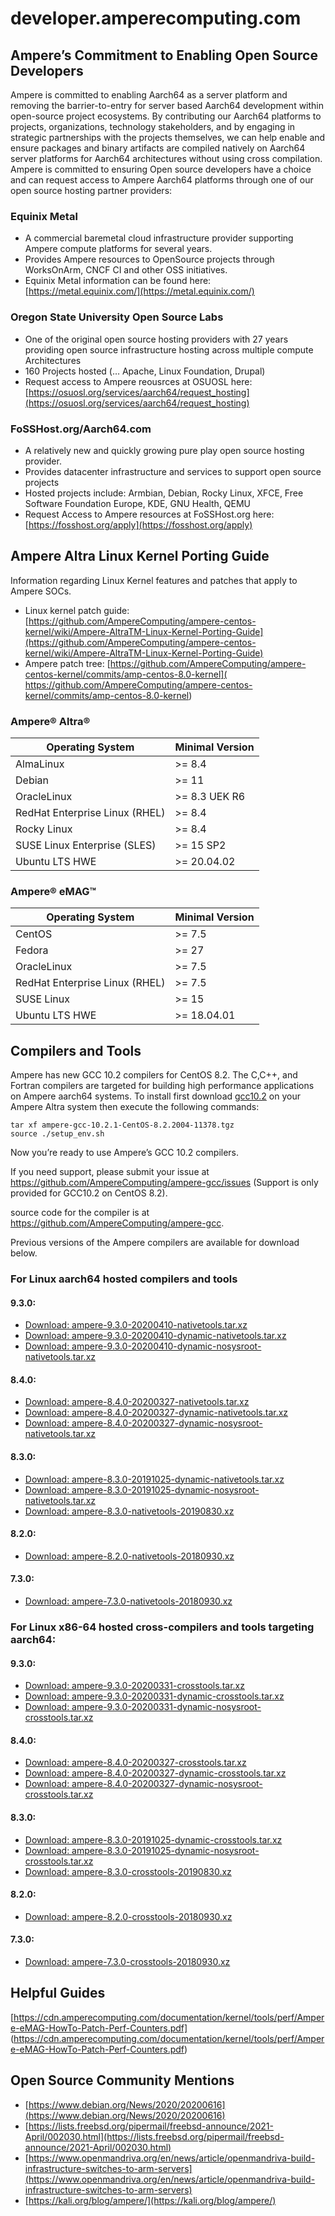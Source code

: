 # developer.amperecomputing.com

## Ampere’s Commitment to Enabling Open Source Developers

Ampere is committed to enabling Aarch64 as a server platform and removing the barrier-to-entry for server based Aarch64 development within open-source project ecosystems. By contributing our Aarch64 platforms to projects, organizations, technology stakeholders, and by engaging in strategic partnerships with the projects themselves, we can help enable and ensure packages and binary artifacts are compiled natively on Aarch64 server platforms for Aarch64 architectures without using cross compilation.   Ampere is committed to ensuring Open source developers have a choice and can request access to Ampere Aarch64 platforms through one of our open source hosting partner providers:

### Equinix Metal 

* A commercial baremetal cloud infrastructure provider supporting Ampere compute platforms for several years.
* Provides Ampere resources to OpenSource projects through WorksOnArm, CNCF CI and other OSS initiatives.
* Equinix Metal information can be found here: [https://metal.equinix.com/](https://metal.equinix.com/)

### Oregon State University Open Source Labs

* One of the original open source hosting providers with 27 years providing open source infrastructure hosting across multiple compute Architectures
* 160 Projects hosted (… Apache, Linux Foundation, Drupal)
* Request access to Ampere reousrces at OSUOSL here: [https://osuosl.org/services/aarch64/request_hosting](https://osuosl.org/services/aarch64/request_hosting)

### FoSSHost.org/Aarch64.com

* A relatively new and quickly growing pure play open source hosting provider.
* Provides datacenter infrastructure and services to support open source projects
* Hosted projects include: Armbian, Debian, Rocky Linux, XFCE, Free Software Foundation Europe, KDE, GNU Health, QEMU
* Request Access to Ampere resources at FoSSHost.org here: [https://fosshost.org/apply](https://fosshost.org/apply)

## Ampere Altra Linux Kernel Porting Guide
Information regarding Linux Kernel features and patches that apply to Ampere SOCs.   

* Linux kernel patch guide: [https://github.com/AmpereComputing/ampere-centos-kernel/wiki/Ampere-AltraTM-Linux-Kernel-Porting-Guide](https://github.com/AmpereComputing/ampere-centos-kernel/wiki/Ampere-AltraTM-Linux-Kernel-Porting-Guide)
* Ampere patch tree: [https://github.com/AmpereComputing/ampere-centos-kernel/commits/amp-centos-8.0-kernel](
https://github.com/AmpereComputing/ampere-centos-kernel/commits/amp-centos-8.0-kernel)

### Ampere® Altra®

| Operating System | Minimal Version |
| --- | --- |
| AlmaLinux | >= 8.4 |
| Debian | >= 11 |
| OracleLinux | >= 8.3 UEK R6 |
| RedHat Enterprise Linux (RHEL) | >= 8.4 |
| Rocky Linux | >= 8.4 |
| SUSE Linux Enterprise (SLES)| >= 15 SP2 |
| Ubuntu LTS HWE | >= 20.04.02 |

### Ampere® eMAG™

| Operating System | Minimal Version |
| --- | --- |
| CentOS | >= 7.5 |
| Fedora | >= 27 |
| OracleLinux | >= 7.5 |
| RedHat Enterprise Linux (RHEL) | >= 7.5 | 
| SUSE Linux | >= 15 |
| Ubuntu LTS HWE | >= 18.04.01 |

## Compilers and Tools
Ampere has new GCC 10.2 compilers for CentOS 8.2.  The C,C++, and Fortran compilers are targeted for building high performance applications on Ampere aarch64 systems.  To install first download [gcc10.2](https://github.com/AmpereComputing/ampere-gcc/) on your Ampere Altra system then execute the following commands:

```
tar xf ampere-gcc-10.2.1-CentOS-8.2.2004-11378.tgz
source ./setup_env.sh
```
Now you’re ready to use Ampere’s GCC 10.2 compilers.

If you need support, please submit your issue at
https://github.com/AmpereComputing/ampere-gcc/issues
(Support is only provided for GCC10.2 on CentOS 8.2).

source code for the compiler is at https://github.com/AmpereComputing/ampere-gcc.

Previous versions of the Ampere compilers are available for download below.

### For Linux aarch64 hosted compilers and tools

#### 9.3.0:
* [Download: ampere-9.3.0-20200410-nativetools.tar.xz](https://ampere-cdn.s3-us-west-2.amazonaws.com/tools/compilers/native/9.3.0/ampere-9.3.0-20200410-nativetools.tar.xz)
* [Download: ampere-9.3.0-20200410-dynamic-nativetools.tar.xz](https://ampere-cdn.s3-us-west-2.amazonaws.com/tools/compilers/native/9.3.0/ampere-9.3.0-20200410-dynamic-nativetools.tar.xz)
* [Download: ampere-9.3.0-20200410-dynamic-nosysroot-nativetools.tar.xz](https://ampere-cdn.s3-us-west-2.amazonaws.com/tools/compilers/native/9.3.0/ampere-9.3.0-20200410-nosysroot-nativetools.tar.xz)

#### 8.4.0:

* [Download: ampere-8.4.0-20200327-nativetools.tar.xz](https://cdn.amperecomputing.com/tools/compilers/native/8.4.0/ampere-8.4.0-20200327-nativetools.tar.xz)
* [Download: ampere-8.4.0-20200327-dynamic-nativetools.tar.xz](https://cdn.amperecomputing.com/tools/compilers/native/8.4.0/ampere-8.4.0-20200327-dynamic-nativetools.tar.xz)
* [Download: ampere-8.4.0-20200327-dynamic-nosysroot-nativetools.tar.xz](https://cdn.amperecomputing.com/tools/compilers/native/8.4.0/ampere-8.4.0-20200327-dynamic-nosysroot-nativetools.tar.xz)

#### 8.3.0:

* [Download: ampere-8.3.0-20191025-dynamic-nativetools.tar.xz](https://cdn.amperecomputing.com/tools/compilers/native/8.3.0/ampere-8.3.0-20191025-dynamic-nativetools.tar.xz)
* [Download: ampere-8.3.0-20191025-dynamic-nosysroot-nativetools.tar.xz](https://cdn.amperecomputing.com/tools/compilers/native/8.3.0/ampere-8.3.0-20191025-dynamic-nosysroot-nativetools.tar.xz)
* [Download: ampere-8.3.0-nativetools-20190830.xz](https://cdn.amperecomputing.com/tools/compilers/native/8.3.0/ampere-8.3.0-20190830-nativetools.tar.xz)

#### 8.2.0:

* [Download: ampere-8.2.0-nativetools-20180930.xz](https://cdn.amperecomputing.com/tools/compilers/native/8.2.0/ampere-8.2.0-nativetools-20180930.tar.xz)

#### 7.3.0:

* [Download: ampere-7.3.0-nativetools-20180930.xz](https://cdn.amperecomputing.com/tools/compilers/native/7.3.0/ampere-7.3.0-nativetools-20180930.tar.xz)

### For Linux x86-64 hosted cross-compilers and tools targeting aarch64:

#### 9.3.0:

* [Download: ampere-9.3.0-20200331-crosstools.tar.xz](https://cdn.amperecomputing.com/tools/compilers/cross/9.3.0/ampere-9.3.0-20200331-crosstools.tar.xz)
* [Download: ampere-9.3.0-20200331-dynamic-crosstools.tar.xz](https://cdn.amperecomputing.com/tools/compilers/cross/9.3.0/ampere-9.3.0-20200331-dynamic-crosstools.tar.xz)
* [Download: ampere-9.3.0-20200331-dynamic-nosysroot-crosstools.tar.xz](https://cdn.amperecomputing.com/tools/compilers/cross/9.3.0/ampere-9.3.0-20200331-dynamic-nosysroot-crosstools.tar.xz)

#### 8.4.0:

* [Download: ampere-8.4.0-20200327-crosstools.tar.xz](https://cdn.amperecomputing.com/tools/compilers/cross/8.4.0/ampere-8.4.0-20200327-crosstools.tar.xz)
* [Download: ampere-8.4.0-20200327-dynamic-crosstools.tar.xz](https://cdn.amperecomputing.com/tools/compilers/cross/8.4.0/ampere-8.4.0-20200327-dynamic-crosstools.tar.xz)
* [Download: ampere-8.4.0-20200327-dynamic-nosysroot-crosstools.tar.xz](https://cdn.amperecomputing.com/tools/compilers/cross/8.4.0/ampere-8.4.0-20200327-dynamic-nosysroot-crosstools.tar.xz)

#### 8.3.0:

* [Download: ampere-8.3.0-20191025-dynamic-crosstools.tar.xz](https://cdn.amperecomputing.com/tools/compilers/cross/8.3.0/ampere-8.3.0-20191025-dynamic-crosstools.tar.xz)
* [Download: ampere-8.3.0-20191025-dynamic-nosysroot-crosstools.tar.xz](https://cdn.amperecomputing.com/tools/compilers/cross/8.3.0/ampere-8.3.0-20191025-dynamic-nosysroot-crosstools.tar.xz)
* [Download: ampere-8.3.0-crosstools-20190830.xz](http://cdn.amperecomputing.com/tools/compilers/cross/8.3.0/ampere-8.3.0-20190830-crosstools.tar.xz)

#### 8.2.0:

* [Download: ampere-8.2.0-crosstools-20180930.xz](https://cdn.amperecomputing.com/tools/compilers/cross/8.2.0/ampere-8.2.0-crosstools-20180930.tar.xz)

#### 7.3.0:

* [Download: ampere-7.3.0-crosstools-20180930.xz](https://cdn.amperecomputing.com/tools/compilers/cross/7.3.0/ampere-7.3.0-crosstools-20180930.tar.xz)

## Helpful Guides

[https://cdn.amperecomputing.com/documentation/kernel/tools/perf/Ampere-eMAG-HowTo-Patch-Perf-Counters.pdf]
(https://cdn.amperecomputing.com/documentation/kernel/tools/perf/Ampere-eMAG-HowTo-Patch-Perf-Counters.pdf)

## Open Source Community Mentions

* [https://www.debian.org/News/2020/20200616](https://www.debian.org/News/2020/20200616)
* [https://lists.freebsd.org/pipermail/freebsd-announce/2021-April/002030.html](https://lists.freebsd.org/pipermail/freebsd-announce/2021-April/002030.html)
* [https://www.openmandriva.org/en/news/article/openmandriva-build-infrastructure-switches-to-arm-servers](https://www.openmandriva.org/en/news/article/openmandriva-build-infrastructure-switches-to-arm-servers)
* [https://kali.org/blog/ampere/](https://kali.org/blog/ampere/)
